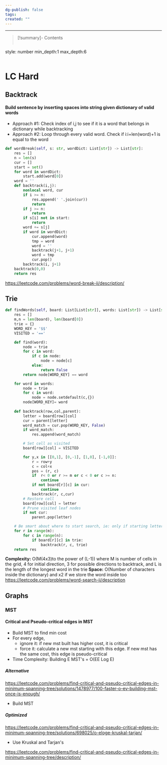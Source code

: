 ```yaml
---
dg-publish: false
tags: 
created: ""
---
```

---
>[!summary]- Contents
>```toc
style: number
min_depth:1
max_depth:6 
>```
# LC Hard
## Backtrack
#### Build sentence by inserting spaces into string given dictionary of valid words
+ Approach #1: Check index of i,j to see if it is a word that belongs in dictionary while backtracking
+ Approach #2: Loop through every valid word. Check if i:i+len(word)+1 is equal to the word
```python
def wordBreak(self, s: str, wordDict: List[str]) -> List[str]:
	res = []
	n = len(s)
	cur = []
	start = set()
	for word in wordDict:
		start.add(word[0])
	word = ''
	def backtrack(i,j):
		nonlocal word, cur
		if i >= n:
			res.append(' '.join(cur))
			return
		if j >= n:
			return
		if s[i] not in start:
			return
		word += s[j]
		if word in wordDict:
			cur.append(word)
			tmp = word
			word = ''
			backtrack(j+1, j+1)
			word = tmp
			cur.pop()
		backtrack(i, j+1) 
	backtrack(0,0)
	return res
```
https://leetcode.com/problems/word-break-ii/description/

## Trie

```python
def findWords(self, board: List[List[str]], words: List[str]) -> List[str]:
	res = []
	m,n = len(board), len(board[0])
	trie = {} 
	WORD_KEY = '$$'
	VISITED = '=='

	def find(word):
		node = trie
		for c in word:
			if c in node:
				node = node[c]
			else:
				return False
		return node[WORD_KEY] == word 

	for word in words:
		node = trie
		for c in word:
			node = node.setdefault(c,{})
		node[WORD_KEY]= word
		
	def backtrack(row,col,parent):
		letter = board[row][col]
		cur = parent[letter]
		word_match = cur.pop(WORD_KEY, False)
		if word_match:
			res.append(word_match)

		# Set cell as visited
		board[row][col] = VISITED

		for y,x in [[0,1], [0,-1], [1,0], [-1,0]]:
			r = row+y
			c = col+x
			pos = (r, c)
			if  r< 0 or r >= m or c < 0 or c >= n: 
				continue 
			if not board[r][c] in cur:
				continue
			backtrack(r, c,cur) 
		# Restore cell	
		board[row][col] = letter
		# Prune visited leaf nodes
		if not cur:
			parent.pop(letter)

	# Be smart about where to start search, ie: only if starting letter is in trie
	for r in range(m):
		for c in range(n):
			if board[r][c] in trie:
				backtrack(r, c, trie)
	return res

```
**Complexity:** O(M(4x3)to the power of (L-1)) where M is number of cells in the grid, 4 for initial direction, 3 for possible directions to backtrack, and L is the length of the longest word in the trie
**Space:** O(Number of characters inside the dictionary) and x2 if we store the word inside too
https://leetcode.com/problems/word-search-ii/description

## Graphs

### MST
#### Critical and Pseudo-critical edges in MST
- Build MST to find min cost
- For every edge,
	- ignore it: if new mst built has higher cost, it is critical
	- force it: calculate a new mst starting with this edge. If new mst has the same cost, this edge is pseudo-critical
- Time Complexity: Building E MST's = O(EE Log E)
##### Alternative
https://leetcode.com/problems/find-critical-and-pseudo-critical-edges-in-minimum-spanning-tree/solutions/1478977/100-faster-o-ev-building-mst-once-is-enough/
- Build MST
##### Optimized
https://leetcode.com/problems/find-critical-and-pseudo-critical-edges-in-minimum-spanning-tree/solutions/698025/o-eloge-kruskal-tarjan/
- Use Kruskal and Tarjan's


https://leetcode.com/problems/find-critical-and-pseudo-critical-edges-in-minimum-spanning-tree/description/